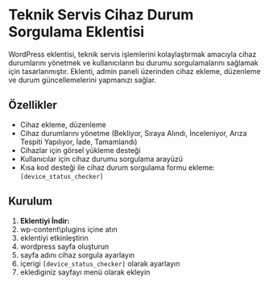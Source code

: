 # Teknik Servis Cihaz Durum Sorgulama Eklentisi

WordPress eklentisi, teknik servis işlemlerini kolaylaştırmak amacıyla cihaz durumlarını yönetmek ve kullanıcıların bu durumu sorgulamalarını sağlamak için tasarlanmıştır. 
Eklenti, admin paneli üzerinden cihaz ekleme, düzenleme ve durum güncellemelerini yapmanızı sağlar.

## Özellikler

- Cihaz ekleme, düzenleme
- Cihaz durumlarını yönetme (Bekliyor, Sıraya Alındı, İnceleniyor, Arıza Tespiti Yapılıyor, İade, Tamamlandı)
- Cihazlar için görsel yükleme desteği
- Kullanıcılar için cihaz durumu sorgulama arayüzü
- Kısa kod desteği ile cihaz durum sorgulama formu ekleme: `[device_status_checker]`

## Kurulum

1. **Eklentiyi İndir:**
2. wp-content\plugins içine atın
3. eklentiyi etkinleştirin
4. wordpress sayfa oluşturun
5. sayfa adını cihaz sorgula ayarlayın
6. içerigi `[device_status_checker]` olarak ayarlayın
7. eklediginiz sayfayı menü olarak ekleyin
